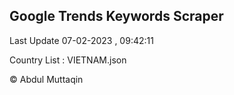 

## Google Trends Keywords Scraper 
 
Last Update 07-02-2023 , 09:42:11

Country List :
VIETNAM.json



© Abdul Muttaqin 
